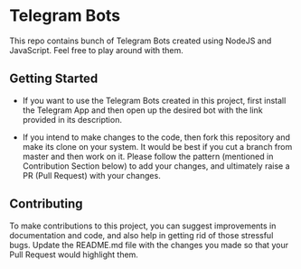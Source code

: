 # Telegram Bots

This repo contains bunch of Telegram Bots created using NodeJS and JavaScript. Feel free to play around with them.

## Getting Started

* If you want to use the Telegram Bots created in this project, first install the Telegram App and then open up the desired bot with the link provided in its description.

* If you intend to make changes to the code, then fork this repository and make its clone on your system. It would be best if you cut a branch from master and then work on it. Please follow the pattern (mentioned in Contribution Section below) to add your changes, and ultimately raise a PR (Pull Request) with your changes.

## Contributing

To make contributions to this project, you can suggest improvements in documentation and code, and also help in getting rid of those stressful bugs. Update the README.md file with the changes you made so that your Pull Request would highlight them.